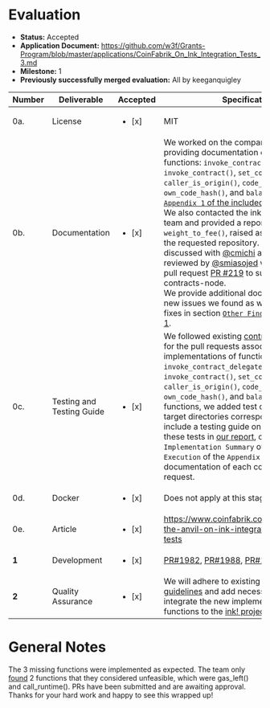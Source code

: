 # Evaluation

- **Status:** Accepted
- **Application Document:** https://github.com/w3f/Grants-Program/blob/master/applications/CoinFabrik_On_Ink_Integration_Tests_3.md
- **Milestone:** 1
- **Previously successfully merged evaluation:** All by keeganquigley

| Number | Deliverable | Accepted | Specification | Comments
| ----- | ----------- | ------------- | ------------- | ------------- |
| 0a. | License | <ul><li>[x] </li></ul> | MIT | | 
| 0b. | Documentation | <ul><li>[x] </li></ul> | We worked on the comparison report, providing documentation on the developed functions: `invoke_contract_delegate()`, `invoke_contract()`, `set_code_hash()`, `caller_is_origin()`, `code_hash()`, `own_code_hash()`, and `balance()`. Check [`Appendix 1` of the included report](https://github.com/CoinFabrik/on-ink-integration-tests/blob/main/assets/On-Ink-Integration-Tests-3-Milestone-Report.pdf).<br> We also contacted the ink! development team and provided a report on `weight_to_fee()`, raised as issue [#1985](https://github.com/paritytech/ink/issues/1985) in the requested repository. This was discussed with [@cmichi](https://github.com/cmichi) and after being reviewed by [@smiasojed](https://github.com/smiasojed) was resolved in pull request [PR #219](https://github.com/paritytech/substrate-contracts-node/pull/219) to substrate-contracts-node.<br> We provide additional documentation on new issues we found as we performed our fixes in section [`Other Findings` of Appendix 1]((https://github.com/CoinFabrik/on-ink-integration-tests/blob/main/assets/On-Ink-Integration-Tests-3-Milestone-Report.pdf)). | Ok.
| 0c. | Testing and Testing Guide | <ul><li>[x] </li></ul> | We followed existing [contribution guidelines](https://github.com/paritytech/ink/blob/master/CONTRIBUTING.md) for the pull requests associated with the implementations of functions: `invoke_contract_delegate()`, `invoke_contract()`, `set_code_hash()`, `caller_is_origin()`, `code_hash()`, `own_code_hash()`, and `balance()`. For these functions, we added test cases in their target directories correspondingly. We include a testing guide on how to execute these tests in [our report](https://github.com/CoinFabrik/on-ink-integration-tests/blob/main/assets/On-Ink-Integration-Tests-3-Milestone-Report.pdf), on `Reference 1: Implementation Summary` of section `Execution` of the `Appendix 1`, and in the documentation of each corresponding pull request. | Ok.
| 0d. | Docker | <ul><li>[x] </li></ul> | Does not apply at this stage.
| 0e. | Article | <ul><li>[x] </li></ul> | https://www.coinfabrik.com/blog/flattening-the-anvil-on-ink-integration-and-e2e-tests| Report looks good.
 **1** | Development | <ul><li>[x] </li></ul> | [PR#1982](https://github.com/paritytech/ink/pull/1982), [PR#1988](https://github.com/paritytech/ink/pull/1988), [PR#1991](https://github.com/paritytech/ink/pull/1991) | Ok.
**2** | Quality Assurance | <ul><li>[x] </li></ul> | We will adhere to existing [contribution guidelines](https://github.com/paritytech/ink/blob/master/CONTRIBUTING.md) and add necessary tests to integrate the new implemented or corrected functions to the  [ink! project repository](https://github.com/paritytech/ink).

# General Notes

The 3 missing functions were implemented as expected. The team only [found](https://www.coinfabrik.com/blog/flattening-the-anvil-on-ink-integration-and-e2e-tests/) 2 functions that they considered unfeasible, which were gas_left() and call_runtime(). PRs have been submitted and are awaiting approval. Thanks for your hard work and happy to see this wrapped up!
